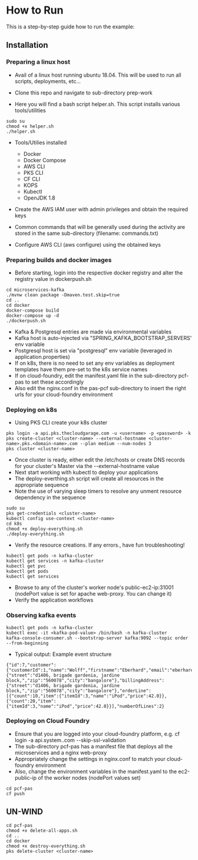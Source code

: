 # How to Run

This is a step-by-step guide how to run the example:

## Installation

### Preparing a linux host

* Avail of a linux host running ubuntu 18.04. This will be used to run all scripts, deployments, etc...

* Clone this repo and navigate to sub-directory prep-work

* Here you will find a bash script helper.sh. This script installs various tools/utilities

```
sudo su
chmod +x helper.sh
./helper.sh
```
* Tools/Utilies installed
    * Docker
    * Docker Compose
    * AWS CLI 
    * PKS CLI
    * CF CLI
    * KOPS
    * Kubectl
    * OpenJDK 1.8 

* Create the AWS IAM user with admin privileges and obtain the required keys
* Common commands that will be generally used during the activity are stored in the same sub-directory (filename: commands.txt)
* Configure AWS CLI (aws configure) using the obtained keys

### Preparing builds and docker images

* Before starting, login into the respective docker registry and alter the registry value in dockerpush.sh

```
cd microservices-kafka
./mvnw clean package -Dmaven.test.skip=true
cd ..
cd docker
docker-compose build
docker-compose up -d
./dockerpush.sh
```

* Kafka & Postgresql entries are made via environmental variables
* Kafka host is auto-injected via "SPRING_KAFKA_BOOTSTRAP_SERVERS' env variable
* Postgresql host is set via "postgresql" env variable (leveraged in application.properties)
* If on k8s, there is no need to set any env variables as deployment templates have them pre-set to the k8s service names
* If on cloud-foundry, edit the manifest.yaml file in the sub-directory pcf-pas to set these accordingly
* Also edit the nginx.conf in the pas-pcf sub-directory to insert the right urls for your cloud-foundry environment

### Deploying on k8s

* Using PKS CLI create your k8s cluster

```
pks login -a api.pks.thecloudgarage.com -u <username> -p <password> -k
pks create-cluster <cluster-name> --external-hostname <cluster-name>.pks.<domain-name>.com --plan medium --num-nodes 3
pks cluster <cluster-name>
```

* Once cluster is ready, either edit the /etc/hosts or create DNS records for your cluster's Master via the --external-hostname value
* Next start working with kubectl to deploy your applications
* The deploy-everthing.sh script will create all resources in the appropriate sequence
* Note the use of varying sleep timers to resolve any unment resource dependency in the sequence

```
sudo su
pks get-credentials <cluster-name>
kubectl config use-context <cluster-name>
cd k8s
chmod +x deploy-everything.sh
./deploy-everything.sh
```

* Verify the resource creations. If any errors., have fun troubleshooting!

```
kubectl get pods -n kafka-cluster
kubectl get services -n kafka-cluster
kubectl get pvc
kubectl get pods 
kubectl get services
```

* Browse to any of the cluster's worker node's public-ec2-ip:31001 (nodePort value is set for apache web-proxy. You can change it)
* Verify the application workflows

### Observing kafka events

```
kubectl get pods -n kafka-cluster
kubectl exec -it <kafka-pod-value> /bin/bash -n kafka-cluster
kafka-console-consumer.sh --bootstrap-server kafka:9092 --topic order --from-beginning
```

* Typical output: Example event structure
```
{"id":7,"customer":{"customerId":1,"name":"Wolff","firstname":"Eberhard","email":"eberhard.wolff@gmail.com"},"updated":1583563036580,"shippingAddress":{"street":"d1406, brigade gardenia, jardine block,","zip":"560078","city":"bangalore"},"billingAddress":{"street":"d1406, brigade gardenia, jardine block,","zip":"560078","city":"bangalore"},"orderLine":[{"count":10,"item":{"itemId":3,"name":"iPod","price":42.0}},{"count":20,"item":{"itemId":3,"name":"iPod","price":42.0}}],"numberOfLines":2}
```


### Deploying on Cloud Foundry

* Ensure that you are logged into your cloud-foundry platform, e.g. cf login -a api.system.<domain-name>.com --skip-ssl-validation
* The sub-directory pcf-pas has a manifest file that deploys all the microservices and a nginx web-proxy
* Appropriately change the settings in nginx.conf to match your cloud-foundry environment
* Also, change the environment variables in the manifest.yaml to the ec2-public-ip of the worker nodes (nodePort values set)
   
```
cd pcf-pas
cf push
```

## UN-WIND

```
cd pcf-pas
chmod +x delete-all-apps.sh
cd ..
cd docker
chmod +x destroy-everything.sh
pks delete-cluster <cluster-name>
```

